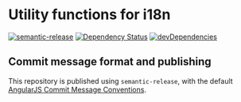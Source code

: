 # Utility functions for i18n

[![semantic-release](https://img.shields.io/badge/%20%20%F0%9F%93%A6%F0%9F%9A%80-semantic--release-e10079.svg)](https://github.com/semantic-release/semantic-release)
[![Dependency Status](https://david-dm.org/miles-no/nocms-i18n.svg)](https://david-dm.org/miles-no/nocms-i18n)
[![devDependencies](https://david-dm.org/miles-no/nocms-i18n/dev-status.svg)](https://david-dm.org/miles-no/nocms-i18n?type=dev)

## Commit message format and publishing

This repository is published using `semantic-release`, with the default [AngularJS Commit Message Conventions](https://docs.google.com/document/d/1QrDFcIiPjSLDn3EL15IJygNPiHORgU1_OOAqWjiDU5Y/edit).